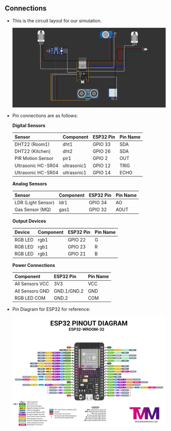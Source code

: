 ## Connections

- This is the circuit layout for our simulation.
    <center>
        <img src="../assets/Circuit-Diagram.png">
    </center>

- Pin connections are as follows:

    **Digital Sensors**

    | Sensor | Component | ESP32 Pin | Pin Name |
    |--------|-----------|-----------|----------|
    | DHT22 (Room1) | dht1 | GPIO 33 | SDA |
    | DHT22 (Kitchen) | dht2 | GPIO 26 | SDA |
    | PIR Motion Sensor | pir1 | GPIO 2 | OUT |
    | Ultrasonic HC-SR04 | ultrasonic1 | GPIO 12 | TRIG |
    | Ultrasonic HC-SR04 | ultrasonic1 | GPIO 14 | ECHO |

    **Analog Sensors**

    | Sensor | Component | ESP32 Pin | Pin Name |
    |--------|-----------|-----------|----------|
    | LDR (Light Sensor) | ldr1 | GPIO 34 | AO |
    | Gas Sensor (MQ) | gas1 | GPIO 32 | AOUT |

    **Output Devices**

    | Device | Component | ESP32 Pin | Pin Name |
    |--------|-----------|-----------|----------|
    | RGB LED | rgb1 | GPIO 22 | G |
    | RGB LED | rgb1 | GPIO 23 | R |
    | RGB LED | rgb1 | GPIO 21 | B |

    **Power Connections**

    | Component | ESP32 Pin | Pin Name |
    |-----------|-----------|----------|
    | All Sensors VCC | 3V3 | VCC |
    | All Sensors GND | GND.1/GND.2 | GND |
    | RGB LED COM | GND.2 | COM |


- Pin Diagram for ESP32 for reference:
    <center>
        <img src="../assets/Pin-Diagram-ESP32.jpg">
    </center>
